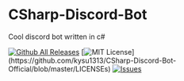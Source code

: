# CSharp-Discord-Bot
 Cool discord bot written in c#
 
 [![Github All Releases](https://img.shields.io/github/downloads/kysu1313/CSharp-Discord-Bot-Official/total.svg)]()
 [![MIT License](https://img.shields.io/apm/l/atomic-design-ui.svg?)](https://github.com/kysu1313/CSharp-Discord-Bot-Official/blob/master/LICENSEs)
[![Issues](https://img.shields.io/github/issues-raw/kysu1313/PlayMusic.svg?maxAge=25000)](https://github.com/kysu1313/CSharp-Discord-Bot-Official/issues)  


